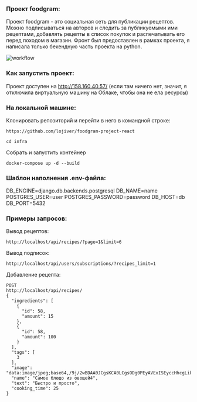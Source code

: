 ### Проект foodgram:

Проект foodgram - это социальная сеть для публикации рецептов. Можно подписываться на авторов и следить за публикуемыми ими рецептами, добавлять рецепты в список покупок и распечатывать его перед походом в магазин.
Фронт был предоставлен в рамках проекта, я написала только бекендную часть проекта на python.

![workflow](https://github.com/lojiver/foodgram-project-react/actions/workflows/main.yml/badge.svg)

### Как запустить проект:

Проект доступен на http://158.160.40.57/
(если там ничего нет, значит, я отключила виртуальную машину на Облаке, чтобы она не ела ресурсы)

### На локальной машине:
Клонировать репозиторий и перейти в него в командной строке:

```
https://github.com/lojiver/foodgram-project-react
```

```
cd infra
```

Собрать и запустить контейнер

```
docker-compose up -d --build 
```

### Шаблон наполнения .env-файла:
DB_ENGINE=django.db.backends.postgresql
DB_NAME=name
POSTGRES_USER=user
POSTGRES_PASSWORD=password
DB_HOST=db
DB_PORT=5432

### Примеры запросов:

Вывод рецептов:
```
http://localhost/api/recipes/?page=1&limit=6
```

Вывод подписок:
```
http://localhost/api/users/subscriptions/?recipes_limit=1
```

Добавление рецепта:
```
POST
http://localhost/api/recipes/
{
  "ingredients": [
    {
      "id": 58,
      "amount": 15
    },
    {
      "id": 58,
      "amount": 100
    }
  ],
  "tags": [
    3
  ],
  "image": "data:image/jpeg;base64,/9j/2wBDAA0JCgsKCA0LCgsODg0PEyAVExISEyccHhcgLikxMC4pLSwzOko+MzZGNywtQFdBRkxOUlNSMj5aYVpQYEpRUk//2wBDAQ4ODhMREyYVFSZPNS01T09PT09PT09PT09PT09PT09PT09PT09PT09PT09PT09PT09PT09PT09PT09",
  "name": "Самое блюдо из овощей4",
  "text": "Быстро и просто",
  "cooking_time": 25
}

```




